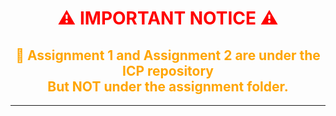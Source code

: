<h1 align="center" style="color:red;">⚠️ IMPORTANT NOTICE ⚠️</h1>

<h2 align="center" style="color:orange;">
📁 Assignment 1 and Assignment 2 are under the <b>ICP repository</b> <br>
But NOT under the <b>assignment</b> folder.
</h2>

<hr>
